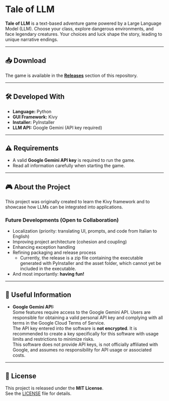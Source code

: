 # Tale of LLM

**Tale of LLM** is a text-based adventure game powered by a Large Language Model (LLM). Choose your class, explore dangerous environments, and face legendary creatures. Your choices and luck shape the story, leading to unique narrative endings.  

---

## 📥 Download

The game is available in the **[Releases](https://github.com/Hauntlight/Tale-of-LLM/releases)** section of this repository.  

---

## 🛠️ Developed With

- **Language:** Python  
- **GUI Framework:** Kivy  
- **Installer:** PyInstaller  
- **LLM API:** Google Gemini (API key required)

---

## ⚠️ Requirements

- A valid **Google Gemini API key** is required to run the game.  
- Read all information carefully when starting the game.  

---

## 🎮 About the Project

This project was originally created to learn the Kivy framework and to showcase how LLMs can be integrated into applications.  

### Future Developments (Open to Collaboration)

- Localization (priority: translating UI, prompts, and code from Italian to English)  
- Improving project architecture (cohesion and coupling)  
- Enhancing exception handling  
- Refining packaging and release process  
  - Currently, the release is a zip file containing the executable generated with PyInstaller and the asset folder, which cannot yet be included in the executable.  
- And most importantly: **having fun!**

---

## 📜 Useful Information
- **Google Gemini API:**  
  Some features require access to the Google Gemini API. Users are responsible for obtaining a valid personal API key and complying with all terms in the Google Cloud Terms of Service.  
  The API key entered into the software is **not encrypted**. It is recommended to create a key specifically for this software with usage limits and restrictions to minimize risks.  
  This software does not provide API keys, is not officially affiliated with Google, and assumes no responsibility for API usage or associated costs.  

---

## 📄 License

This project is released under the **MIT License**.  
See the [LICENSE](LICENSE) file for details.  
